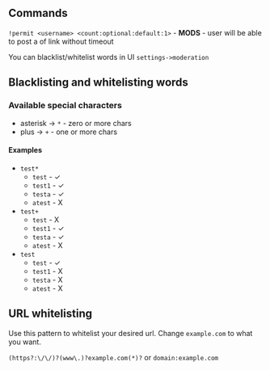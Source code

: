 ## Commands
`!permit <username> <count:optional:default:1>` - **MODS** - user will be able
to post a <count> of link without timeout

You can blacklist/whitelist words in UI `settings->moderation`

## Blacklisting and whitelisting words

### Available special characters

- asterisk -> `*` - zero or more chars
- plus -> `+` - one or more chars

#### Examples

- `test*`
  - `test` - ✓
  - `test1` - ✓
  - `testa` - ✓
  - `atest` - X
- `test+`
  - `test` - X
  - `test1` - ✓
  - `testa` - ✓
  - `atest` - X
- `test`
  - `test` - ✓
  - `test1` - X
  - `testa` - X
  - `atest` - X

## URL whitelisting

Use this pattern to whitelist your desired url. Change `example.com` to
what you want.

`(https?:\/\/)?(www\.)?example.com(*)?` or `domain:example.com`

